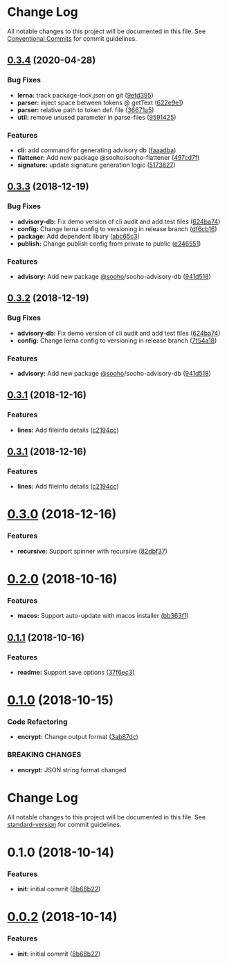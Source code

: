 # Change Log

All notable changes to this project will be documented in this file.
See [Conventional Commits](https://conventionalcommits.org) for commit guidelines.

## [0.3.4](https://github.com/soohoio/sooho/compare/v0.3.3...v0.3.4) (2020-04-28)


### Bug Fixes

* **lerna:** track package-lock.json on git ([9efd395](https://github.com/soohoio/sooho/commit/9efd395fe8e3b5acf55f676c9a96036b1f457dca))
* **parser:** inject space between tokens @ getText ([622e9e1](https://github.com/soohoio/sooho/commit/622e9e11c6924bffc578fb73afdbe132a49b1b78))
* **parser:** relative path to token def. file ([36671a5](https://github.com/soohoio/sooho/commit/36671a52ef9c9409a410027920f45812c9660155))
* **util:** remove unused parameter in parse-files ([9591425](https://github.com/soohoio/sooho/commit/95914254effaf9e576f23d9f4a0e8c0aba7d2941))


### Features

* **cli:** add command for generating advisory db ([faaadba](https://github.com/soohoio/sooho/commit/faaadba564401bc9cbef8460a219f45feb3b181c))
* **flattener:** Add new package @sooho/sooho-flattener ([497cd7f](https://github.com/soohoio/sooho/commit/497cd7f09b7fc0776b0fd0c2df5e128e8c8e7323))
* **signature:** update signature generation logic ([5173827](https://github.com/soohoio/sooho/commit/517382715617af124864d93e460869daf5e8d36f))





## [0.3.3](https://github.com/soohoio/sooho/compare/v0.3.1...v0.3.3) (2018-12-19)


### Bug Fixes

* **advisory-db:** Fix demo version of cli audit and add test files ([624ba74](https://github.com/soohoio/sooho/commit/624ba74))
* **config:** Change lerna config to versioning in release branch ([df6cb16](https://github.com/soohoio/sooho/commit/df6cb16))
* **package:** Add dependent libary ([abc65c3](https://github.com/soohoio/sooho/commit/abc65c3))
* **publish:** Change publish config from private to public ([e246551](https://github.com/soohoio/sooho/commit/e246551))


### Features

* **advisory:** Add new package [@sooho](https://github.com/sooho)/sooho-advisory-db ([941d518](https://github.com/soohoio/sooho/commit/941d518))





## [0.3.2](https://github.com/soohoio/sooho/compare/v0.3.1...v0.3.2) (2018-12-19)


### Bug Fixes

* **advisory-db:** Fix demo version of cli audit and add test files ([624ba74](https://github.com/soohoio/sooho/commit/624ba74))
* **config:** Change lerna config to versioning in release branch ([7f54a18](https://github.com/soohoio/sooho/commit/7f54a18))


### Features

* **advisory:** Add new package [@sooho](https://github.com/sooho)/sooho-advisory-db ([941d518](https://github.com/soohoio/sooho/commit/941d518))





## [0.3.1](https://github.com/soohoio/sooho/compare/v0.3.0...v0.3.1) (2018-12-16)


### Features

* **lines:** Add fileinfo details ([c2194cc](https://github.com/soohoio/sooho/commit/c2194cc))





## [0.3.1](https://github.com/soohoio/sooho/compare/v0.3.0...v0.3.1) (2018-12-16)


### Features

* **lines:** Add fileinfo details ([c2194cc](https://github.com/soohoio/sooho/commit/c2194cc))





# [0.3.0](https://github.com/soohoio/sooho/compare/v0.2.0...v0.3.0) (2018-12-16)


### Features

* **recursive:** Support spinner with recursive ([82dbf37](https://github.com/soohoio/sooho/commit/82dbf37))





# [0.2.0](https://github.com/soohoio/sooho/compare/v0.1.1...v0.2.0) (2018-10-16)


### Features

* **macos:** Support auto-update with macos installer ([bb363f1](https://github.com/soohoio/sooho/commit/bb363f1))





## [0.1.1](https://github.com/soohoio/sooho/compare/v0.1.0...v0.1.1) (2018-10-16)


### Features

* **readme:** Support save options ([37f6ec3](https://github.com/soohoio/sooho/commit/37f6ec3))





# [0.1.0](https://github.com/soohoio/sooho/compare/v0.0.2-alpha.0...v0.1.0) (2018-10-15)


### Code Refactoring

* **encrypt:** Change output format ([3ab87dc](https://github.com/soohoio/sooho/commit/3ab87dc))


### BREAKING CHANGES

* **encrypt:** JSON string format changed





# Change Log

All notable changes to this project will be documented in this file. See [standard-version](https://github.com/conventional-changelog/standard-version) for commit guidelines.

<a name="0.1.0"></a>
# 0.1.0 (2018-10-14)


### Features

* **init:** initial commit ([8b68b22](https://github.com/soohoio/sooho/commit/8b68b22))



<a name="0.0.2"></a>
# [0.0.2](https://github.com/soohoio/sooho/compare/v0.0.1...v0.0.2) (2018-10-14)

### Features

* **init:** initial commit ([8b68b22](https://github.com/soohoio/sooho/commit/8b68b22))
